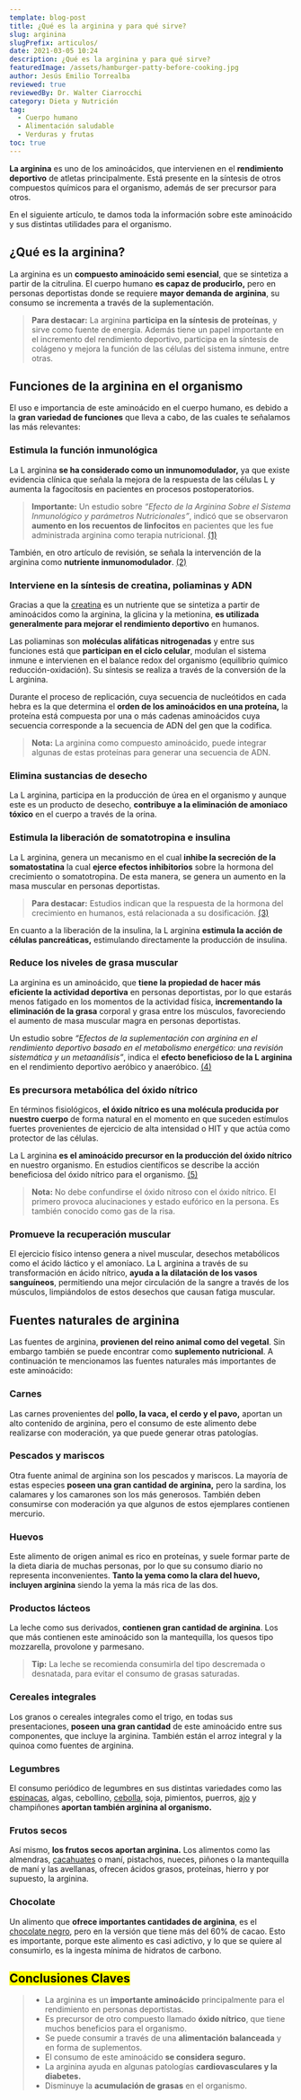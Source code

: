 ```yaml
---
template: blog-post
title: ¿Qué es la arginina y para qué sirve?
slug: arginina
slugPrefix: articulos/
date: 2021-03-05 10:24
description: ¿Qué es la arginina y para qué sirve?
featuredImage: /assets/hamburger-patty-before-cooking.jpg
author: Jesús Emilio Torrealba
reviewed: true
reviewedBy: Dr. Walter Ciarrocchi
category: Dieta y Nutrición
tag:
  - Cuerpo humano
  - Alimentación saludable
  - Verduras y frutas
toc: true
---
```

<!--StartFragment-->

**La arginina** es uno de los aminoácidos, que intervienen en el **rendimiento deportivo** de atletas principalmente. Está presente en la síntesis de otros compuestos químicos para el organismo, además de ser precursor para otros.

En el siguiente artículo, te damos toda la información sobre este aminoácido y sus distintas utilidades para el organismo.

## ¿Qué es la arginina?

La arginina es un **compuesto aminoácido semi esencial**, que se sintetiza a partir de la citrulina. El cuerpo humano **es capaz de producirlo,** pero en personas deportistas donde se requiere **mayor demanda de arginina**, su consumo se incrementa a través de la suplementación.

> **Para destacar:** La arginina **participa en la síntesis de proteínas**, y sirve como fuente de energía. Además tiene un papel importante en el incremento del rendimiento deportivo, participa en la síntesis de colágeno y mejora la función de las células del sistema inmune, entre otras.

## Funciones de la arginina en el organismo

El uso e importancia de este aminoácido en el cuerpo humano, es debido a la **gran variedad de funciones** que lleva a cabo, de las cuales te señalamos las más relevantes:

### Estimula la función inmunológica

La L arginina **se ha considerado como un inmunomodulador,** ya que existe evidencia clínica que señala la mejora de la respuesta de las células L y aumenta la fagocitosis en pacientes en procesos postoperatorios.

> **Importante:** Un estudio sobre *“Efecto de la Arginina Sobre el Sistema Inmunológico y parámetros Nutricionales”*, indicó que se observaron **aumento en los recuentos de linfocitos** en pacientes que les fue administrada arginina como terapia nutricional. [(1)](http://scielo.iics.una.py/pdf/hn/v1n2/v1n2a07.pdf)

También, en otro artículo de revisión, se señala la intervención de la arginina como **nutriente inmunomodulador**. [(2)](https://scielo.conicyt.cl/scielo.php?script=sci_arttext&pid=S0718-40262010000100017#:~:text=El%20uso%20de%20arginina%20como,el%20n%C3%BAmero%20de%20linfocitos%20CD4.)

### Interviene en la síntesis de creatina, poliaminas y ADN

Gracias a que la [creatina](https://tuinfosalud.com/articulos/creatina/) es un nutriente que se sintetiza a partir de aminoácidos como la arginina, la glicina y la metionina, **es utilizada generalmente para mejorar el rendimiento deportivo** en humanos.

Las poliaminas son **moléculas alifáticas nitrogenadas** y entre sus funciones está que **participan en el ciclo celular**, modulan el sistema inmune e intervienen en el balance redox del organismo (equilibrio químico reducción-oxidación). Su síntesis se realiza a través de la conversión de la L arginina.

Durante el proceso de replicación, cuya secuencia de nucleótidos en cada hebra es la que determina el **orden de los aminoácidos en una proteína,** la proteína está compuesta por una o más cadenas aminoácidos cuya secuencia corresponde a la secuencia de ADN del gen que la codifica.

> **Nota:** La arginina como compuesto aminoácido, puede integrar algunas de estas proteínas para generar una secuencia de ADN.

### Elimina sustancias de desecho

La L arginina, participa en la producción de úrea en el organismo y aunque este es un producto de desecho, **contribuye a la eliminación de amoniaco tóxico** en el cuerpo a través de la orina.

### Estimula la liberación de somatotropina e insulina

La L arginina, genera un mecanismo en el cual **inhibe la secreción de la somatostatina** la cual **ejerce efectos inhibitorios** sobre la hormona del crecimiento o somatotropina. De esta manera, se genera un aumento en la masa muscular en personas deportistas.

> **Para destacar:** Estudios indican que la respuesta de la hormona del crecimiento en humanos, está relacionada a su dosificación. [(3)](https://pubmed.ncbi.nlm.nih.gov/15809017/)

En cuanto a la liberación de la insulina, la L arginina **estimula la acción de células pancreáticas,** estimulando directamente la producción de insulina.

### Reduce los niveles de grasa muscular

La arginina es un aminoácido, que **tiene la propiedad de hacer más eficiente la actividad deportiva** en personas deportistas, por lo que estarás menos fatigado en los momentos de la actividad física, **incrementando la eliminación de la grasa** corporal y grasa entre los músculos, favoreciendo el aumento de masa muscular magra en personas deportistas.

Un estudio sobre *“Efectos de la suplementación con arginina en el rendimiento deportivo basado en el metabolismo energético: una revisión sistemática y un metaanálisis”*, indica el **efecto beneficioso de la L arginina** en el rendimiento deportivo aeróbico y anaeróbico. [(4)](https://www.mdpi.com/2072-6643/12/5/1300/pdf)

### Es precursora metabólica del óxido nítrico

En términos fisiológicos, **el óxido nítrico es una molécula producida por nuestro cuerpo** de forma natural en el momento en que suceden estímulos fuertes provenientes de ejercicio de alta intensidad o HIT y que actúa como protector de las células.

La L arginina **es el aminoácido precursor en la producción del óxido nítrico** en nuestro organismo. En estudios científicos se describe la acción beneficiosa del óxido nítrico para el organismo. [(5)](http://www.scielo.org.bo/scielo.php?script=sci_arttext&pid=S1817-74332009000100011)

> **Nota:** No debe confundirse el óxido nitroso con el óxido nítrico. El primero provoca alucinaciones y estado eufórico en la persona. Es también conocido como gas de la risa.

### Promueve la recuperación muscular

El ejercicio físico intenso genera a nivel muscular, desechos metabólicos como el ácido láctico y el amoníaco. La L arginina a través de su transformación en ácido nítrico, **ayuda a la dilatación de los vasos sanguíneos**, permitiendo una mejor circulación de la sangre a través de los músculos, limpiándolos de estos desechos que causan fatiga muscular.

## Fuentes naturales de arginina

Las fuentes de arginina, **provienen del reino animal como del vegetal**. Sin embargo también se puede encontrar como **suplemento nutricional**. A continuación te mencionamos las fuentes naturales más importantes de este aminoácido:

### Carnes

Las carnes provenientes del **pollo, la vaca, el cerdo y el pavo,** aportan un alto contenido de arginina, pero el consumo de este alimento debe realizarse con moderación, ya que puede generar otras patologías.

### Pescados y mariscos

Otra fuente animal de arginina son los pescados y mariscos. La mayoría de estas especies **poseen una gran cantidad de arginina,** pero la sardina, los calamares y los camarones son los más generosos. También deben consumirse con moderación ya que algunos de estos ejemplares contienen mercurio.

### Huevos

Este alimento de origen animal es rico en proteínas, y suele formar parte de la dieta diaria de muchas personas, por lo que su consumo diario no representa inconvenientes. **Tanto la yema como la clara del huevo, incluyen arginina** siendo la yema la más rica de las dos.

### Productos lácteos

La leche como sus derivados, **contienen gran cantidad de arginina**. Los que más contienen este aminoácido son la mantequilla, los quesos tipo mozzarella, provolone y parmesano.

> **Tip:** La leche se recomienda consumirla del tipo descremada o desnatada, para evitar el consumo de grasas saturadas.

### Cereales integrales

Los granos o cereales integrales como el trigo, en todas sus presentaciones, **poseen una gran cantidad** de este aminoácido entre sus componentes, que incluye la arginina. También están el arroz integral y la quinoa como fuentes de arginina.

### Legumbres

El consumo periódico de legumbres en sus distintas variedades como las [espinacas](https://tuinfosalud.com/articulos/beneficios-espinaca), algas, cebollino, [cebolla](https://tuinfosalud.com/articulos/beneficios-de-la-cebolla), soja, pimientos, puerros, [ajo](https://tuinfosalud.com/articulos/beneficios-del-ajo) y champiñones **aportan también arginina al organismo.**

### Frutos secos

Así mismo, **los frutos secos aportan arginina.** Los alimentos como las almendras, [cacahuates](https://tuinfosalud.com/articulos/beneficios-del-cacahuate) o maní, pistachos, nueces, piñones o la mantequilla de maní y las avellanas, ofrecen ácidos grasos, proteínas, hierro y por supuesto, la arginina.

### Chocolate

Un alimento que **ofrece importantes cantidades de arginina**, es el [chocolate negro](https://tuinfosalud.com/articulos/chocolate-negro), pero en la versión que tiene más del 60% de cacao. Esto es importante, porque este alimento es casi adictivo, y lo que se quiere al consumirlo, es la ingesta mínima de hidratos de carbono.

## <mark>Conclusiones Claves</mark>

> * La arginina es un **importante aminoácido** principalmente para el rendimiento en personas deportistas.
> * Es precursor de otro compuesto llamado **óxido nítrico**, que tiene muchos beneficios para el organismo.
> * Se puede consumir a través de una **alimentación balanceada** y en forma de suplementos.
> * El consumo de este aminoácido **se considera seguro.**
> * La arginina ayuda en algunas patologías **cardiovasculares y la diabetes.**
> * Disminuye la **acumulación de grasas** en el organismo.

<!--EndFragment-->